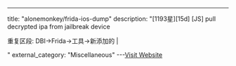 ---
title: "alonemonkey/frida-ios-dump"
description: "[1193星][15d] [JS]  pull decrypted ipa from jailbreak device

重复区段: DBI->Frida->工具->新添加的 |

"
external_category: "Miscellaneous"
---[Visit Website](https://github.com/alonemonkey/frida-ios-dump)

